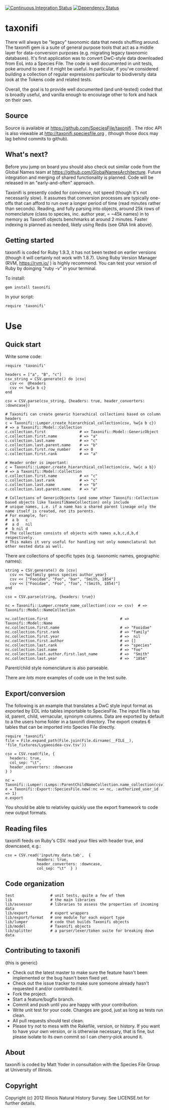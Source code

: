 
[![Continuous Integration Status][1]][2]
[![Dependency Status][7]][8]


taxonifi
========
There will always be "legacy" taxonomic data that needs shuffling around. The taxonifi gem is a suite of general purpose tools that act as a middle layer for data-conversion purposes (e.g. migrating legacy taxonomic databases).  It's first application was to convert DwC-style data downloaded from EoL into a Species File.  The code is well documented in unit tests, poke around to see if it might be useful.  In particular, if you've considered building a collection of regular expressions particular to biodiversity data look at the Tokens code and related tests. 

Overall, the goal is to provide well documented (and unit-tested) coded that is broadly useful, and vanilla enough to encourage other to fork and hack on their own.

Source
------
Source is available at https://github.com/SpeciesFile/taxonifi .  The rdoc API is also viewable at http://taxonifi.speciesfile.org , (though those docs may lag behind commits to github).

What's next?
------------

Before you jump on board you should also check out similar code from the Global Names team at https://github.com/GlobalNamesArchitecture. Future integration and merging of shared functionality is planned.  Code will be released in an "early-and-often" approach.

Taxonifi is presently coded for convience, not speed (though it's not necessarily slow). It assumes that conversion processes are typically one-offs that can afford to run over a longer period of time (read minutes rather than seconds). Reading, and fully parsing into objects, around 25k rows of nomenclature (class to species, inc. author year, = ~45k names) in to memory as Taxonifi objects benchmarks at around 2 minutes. Faster indexing is planned as needed, likely using Redis (see GNA link above).

Getting started
---------------
taxonifi is coded for Ruby 1.9.3, it has not been tested on earlier versions (though it will certainly not work with 1.8.7). 
Using Ruby Version Manager (RVM, https://rvm.io/ ) is highly recommend. You can test your version of Ruby by doinging "ruby -v" in your terminal.

To install:

```
gem install taxonifi
```

In your script:

```
require 'taxonifi'
```

Use
===

Quick start
-----------

Write some code:

```
require 'taxonifi'

headers = ["a", "B", "c"]
csv_string = CSV.generate() do |csv|
  csv <<  @headers
  csv << %w{a b c}
end

csv = CSV.parse(csv_string, {headers: true, header_converters: :downcase})

# Taxonifi can create generic hierachical collections based on column headers
c = Taxonifi::Lumper.create_hierarchical_collection(csv, %w{a b c})    # => a Taxonifi::Model::Collection 
c.collection.first               # => Taxonifi::Model::GenericObject
c.collection.first.name          # => "a" 
c.collection.last.name           # => "c" 
c.collection.last.parent.name    # => "b" 
c.collection.first.row_number    # => 0
c.collection.first.rank          # => "a"

# Header order is important:
c = Taxonifi::Lumper.create_hierarchical_collection(csv, %w{c a b})    # => a Taxonifi::Model::Collection 
c.collection.first.name          # => "c" 
c.collection.last.rank           # => "c" 
c.collection.last.name           # => "b" 
c.collection.last.parent.name    # => "a" 

# Collections of GenericObjects (and some other Taxonifi::Collection based objects like TaxonifiNameCollection) only include
# unique names, i.e. if a name has a shared parent lineage only the name itself is created, not its parents. 
# For example, for:
#  a b   c 
#  a d   nil
#  b nil d
# The collection consists of objects with names a,b,c,d,b,d respectively.
# This makes it very useful for handling not only nomenclatural but other nested data as well.
```

There are collections of specific types (e.g. taxonomic names, geographic names):

```
string = CSV.generate() do |csv|
  csv << %w{family genus species author_year}
  csv << ["Fooidae", "Foo", "bar", "Smith, 1854"]
  csv << ["Fooidae", "Foo", "foo", "(Smith, 1854)"]
end

csv = CSV.parse(string, {headers: true})

nc = Taxonifi::Lumper.create_name_collection(:csv => csv)  # => Taxonifi::Model::NameCollection

nc.collection.first                                # => Taxonifi::Model::Name 
nc.collection.first.name                           # => "Fooidae"
nc.collection.first.rank                           # => "family" 
nc.collection.first.year                           # =>  nil
nc.collection.first.author                         # => []
nc.collection.last.rank                            # => "species" 
nc.collection.last.name                            # => "foo" 
nc.collection.last.author.first.last_name          # =>  "Smith"
nc.collection.last.year                            # =>  "1854"
```

Parent/child style nomenclature is also parseable.

There are *lots* more examples of code use in the test suite.

Export/conversion
-----------------

The following is an example that translates a DwC style input format as exported by EOL into tables importable to SpeciesFile.  The input file is has id, parent, child, vernacular, synonym columns.  Data are exported by default to a the users home folder in a taxonifi directory.  The export creates 6 tables that can be imported into Species File directly.

```
require 'taxonifi'
file = File.expand_path(File.join(File.dirname(__FILE__), 'file_fixtures/Lygaeoidea-csv.tsv'))

csv = CSV.read(file, { 
  headers: true,
  col_sep: "\t",
  header_converters: :downcase
} ) 

nc = Taxonifi::Lumper::Lumps::ParentChildNameCollection.name_collection(csv)
e = Taxonifi::Export::SpeciesFile.new(:nc => nc, :authorized_user_id => 1)
e.export
```

You should be able to relativley quickly use the export framework to code new output formats.

Reading files 
-------------

taxonifi feeds on Ruby's CSV. read your files with header true, and downcased, e.g.:

```
csv = CSV.read('input/my_data.tab',  { 
              headers: true,
              header_converters: :downcase,
              col_sep: "\t"  } ) 
```

Code organization
-----------------

```
test                # unit tests, quite a few of them
lib                 # the main libraries
lib/assessor        # libraries to assess the properties of incoming data
lib/export          # export wrappers 
lib/export/format   # one module for each export type
lib/lumper          # code that builds Taxonifi objects 
lib/model           # Taxonifi objects
lib/splitter        # a parser/lexer/token suite for breaking down data 
```

Contributing to taxonifi
------------------------

(this is generic)
 
* Check out the latest master to make sure the feature hasn't been implemented or the bug hasn't been fixed yet.
* Check out the issue tracker to make sure someone already hasn't requested it and/or contributed it.
* Fork the project.
* Start a feature/bugfix branch.
* Commit and push until you are happy with your contribution.
* Write unit test for your code.  Changes are good, just as long as tests run clean.  
* All pull requests should test clean.
* Please try not to mess with the Rakefile, version, or history. If you want to have your own version, or is otherwise necessary, that is fine, but please isolate to its own commit so I can cherry-pick around it.

About
-----

taxonifi is coded by Matt Yoder in consultation with the Species File Group at University of Illinois.

Copyright
---------

Copyright (c) 2012 Illinois Natural History Survey. See LICENSE.txt for
further details.



[1]: https://secure.travis-ci.org/SpeciesFileGroup/taxonifi.png?branch=master
[2]: https://travis-ci.org/SpeciesFileGroup/taxonifi.svg?branch=master
[7]: https://gemnasium.com/SpeciesFileGroup/taxonifi.png?branch=master
[8]: https://gemnasium.com/SpeciesFileGroup/taxonifi?branch=master


